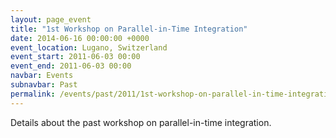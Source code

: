 ```yaml
---
layout: page_event
title: "1st Workshop on Parallel-in-Time Integration"
date: 2014-06-16 00:00:00 +0000
event_location: Lugano, Switzerland
event_start: 2011-06-03 00:00
event_end: 2011-06-03 00:00
navbar: Events
subnavbar: Past
permalink: /events/past/2011/1st-workshop-on-parallel-in-time-integration.html
---
```


Details about the past workshop on parallel-in-time integration.
